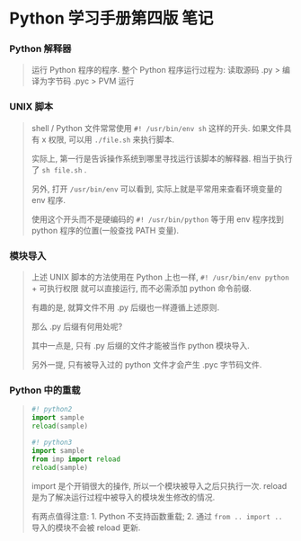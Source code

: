 # Python 学习手册第四版 笔记

### Python 解释器

>  运行 Python 程序的程序. 整个 Python 程序运行过程为: 读取源码 .py > 编译为字节码 .pyc > PVM 运行

### UNIX 脚本 

> shell / Python 文件常常使用 `#! /usr/bin/env sh` 这样的开头. 如果文件具有 x 权限, 可以用 `./file.sh` 来执行脚本. 
>
> 实际上, 第一行是告诉操作系统到哪里寻找运行该脚本的解释器. 相当于执行了 `sh file.sh` .
>
> 另外, 打开 `/usr/bin/env` 可以看到, 实际上就是平常用来查看环境变量的 env 程序.
>
> 使用这个开头而不是硬编码的 `#! /usr/bin/python` 等于用 env 程序找到 python 程序的位置(一般查找 PATH 变量).

### 模块导入

> 上述 UNIX 脚本的方法使用在 Python 上也一样, `#! /usr/bin/env python` + 可执行权限 就可以直接运行, 而不必需添加 python 命令前缀. 
>
> 有趣的是, 就算文件不用 .py 后缀也一样遵循上述原则.
>
> 那么 .py 后缀有何用处呢?
>
> 其中一点是, 只有 .py 后缀的文件才能被当作 python 模块导入.
>
> 另外一提, 只有被导入过的 python 文件才会产生 .pyc 字节码文件. 

### Python 中的重载

> ```py
> #! python2
> import sample
> reload(sample)
>
> #! python3
> import sample
> from imp import reload
> reload(sample)
> ```
>
> import 是个开销很大的操作, 所以一个模块被导入之后只执行一次. reload 是为了解决运行过程中被导入的模块发生修改的情况. 
>
> 有两点值得注意: 1. Python 不支持函数重载; 2. 通过 `from .. import ..` 导入的模块不会被 reload 更新.

